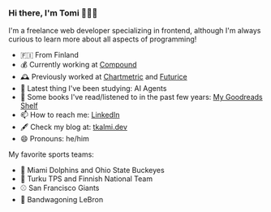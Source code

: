 ### Hi there, I'm Tomi 👋👨‍💻

I'm a freelance web developer specializing in frontend, although I'm always curious to learn more about all aspects of programming!

- 🇫🇮 From Finland
- 💰 Currently working at <a href="https://compoundplanning.com">Compound</a>
- 🕰️ Previously worked at <a href="https://chartmetric.com/">Chartmetric</a> and <a href="https://futurice.com/">Futurice</a>
- 🌱 Latest thing I've been studying: AI Agents
- 📖 Some books I've read/listened to in the past few years: <a href="https://www.goodreads.com/review/list/70503242-tomi?order=d&ref=nav_mybooks&shelf=read&sort=date_read">My Goodreads Shelf</a>
- 📫 How to reach me: <a href="https://www.linkedin.com/in/tomikalmi/">LinkedIn</a>
- 🖋️ Check my blog at: <a href="https://tkalmi.dev">tkalmi.dev</a>
- 😄 Pronouns: he/him

My favorite sports teams:
- 🏈 Miami Dolphins and Ohio State Buckeyes
- 🏒 Turku TPS and Finnish National Team
- ⚾ San Francisco Giants 
- 🏀 Bandwagoning LeBron


<!--
**tkalmi/tkalmi** is a ✨ _special_ ✨ repository because its `README.md` (this file) appears on your GitHub profile.

Here are some ideas to get you started:

- 🔭 I’m currently working on ...
- 🌱 I’m currently learning ...
- 👯 I’m looking to collaborate on ...
- 🤔 I’m looking for help with ...
- 💬 Ask me about ...
- 📫 How to reach me: ...
- 😄 Pronouns: ...
- ⚡ Fun fact: ...
-->
